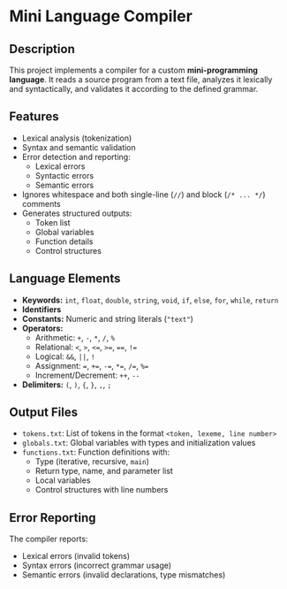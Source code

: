 # Mini Language Compiler

## Description

This project implements a compiler for a custom **mini-programming language**. It reads a source program from a text file, analyzes it lexically and syntactically, and validates it according to the defined grammar.

## Features

- Lexical analysis (tokenization)
- Syntax and semantic validation
- Error detection and reporting:
  - Lexical errors
  - Syntactic errors
  - Semantic errors
- Ignores whitespace and both single-line (`//`) and block (`/* ... */`) comments
- Generates structured outputs:
  - Token list
  - Global variables
  - Function details
  - Control structures

## Language Elements

- **Keywords:** `int`, `float`, `double`, `string`, `void`, `if`, `else`, `for`, `while`, `return`
- **Identifiers**
- **Constants:** Numeric and string literals (`"text"`)
- **Operators:**
  - Arithmetic: `+`, `-`, `*`, `/`, `%`
  - Relational: `<`, `>`, `<=`, `>=`, `==`, `!=`
  - Logical: `&&`, `||`, `!`
  - Assignment: `=`, `+=`, `-=`, `*=`, `/=`, `%=`
  - Increment/Decrement: `++`, `--`
- **Delimiters:** `(`, `)`, `{`, `}`, `,`, `;`

## Output Files

- `tokens.txt`: List of tokens in the format `<token, lexeme, line number>`
- `globals.txt`: Global variables with types and initialization values
- `functions.txt`: Function definitions with:
  - Type (iterative, recursive, `main`)
  - Return type, name, and parameter list
  - Local variables
  - Control structures with line numbers

## Error Reporting

The compiler reports:
- Lexical errors (invalid tokens)
- Syntax errors (incorrect grammar usage)
- Semantic errors (invalid declarations, type mismatches)
